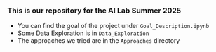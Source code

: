 ### This is our repository for the AI Lab Summer 2025

- You can find the goal of the project under ``Goal_Description.ipynb``
- Some Data Exploration is in ``Data_Exploration``
- The approaches we tried are in the ``Approaches`` directory
